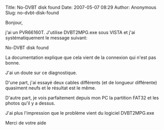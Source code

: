 Title: No-DVBT disk found
Date: 2007-05-07 08:29
Author: Anonymous
Slug: no-dvbt-disk-found

<div
class="field field-name-body field-type-text-with-summary field-label-hidden">

<div class="field-items">

<div class="field-item even">

Bonjour,  

j'ai un PVR66160T. J'utilise DVBT2MPG.exe sous VISTA et j'ai
systématiquement le message suivant:  

No-DVBT disk found  

La documentation explique que cela vient de la connexion qui n'est pas
bonne.

</p>
J'ai un doute sur ce diagnostique.  

D'une part, j'ai essayé deux cables différents (et de longueur
différente) quasiment neufs et le résultat est le même.  

D'autre part, je vois parfaitement depuis mon PC la partition FAT32 et
les photos qu'il y a dessus.

</p>
J'ai plus l'impression que le problème vient du logiciel DVBT2MPG.exe

</p>
Merci de votre aide

</p>
<p>

</div>

</div>

</div>

</p>

